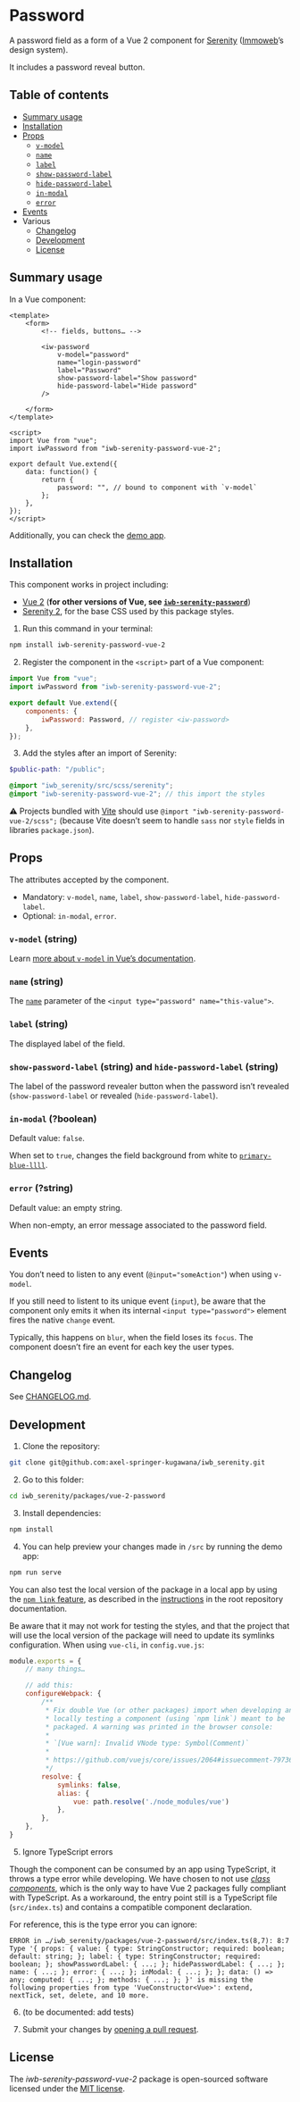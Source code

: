 # Password

A password field as a form of a Vue 2 component for [Serenity](https://github.com/axel-springer-kugawana/iwb_serenity) ([Immoweb](https://immoweb.be)’s design system).

It includes a password reveal button.

## Table of contents

- [Summary usage](#summary-usage)
- [Installation](#installation)
- [Props](#props)
	- [`v-model`](#v-model-string)
	- [`name`](#name-string)
	- [`label`](#label-string)
	- [`show-password-label`](#show-password-label-string-and-hide-password-label-string)
	- [`hide-password-label`](#show-password-label-string-and-hide-password-label-string)
	- [`in-modal`](#in-modal-boolean)
	- [`error`](#error-string)
- [Events](#events)
- Various
	- [Changelog](#changelog)
	- [Development](#development)
	- [License](#license)

## Summary usage

In a Vue component:

```vue
<template>
    <form>
        <!-- fields, buttons… -->

        <iw-password
            v-model="password"
            name="login-password"
            label="Password"
            show-password-label="Show password"
            hide-password-label="Hide password"
        />

    </form>
</template>

<script>
import Vue from "vue";
import iwPassword from "iwb-serenity-password-vue-2";

export default Vue.extend({
    data: function() {
        return {
            password: "", // bound to component with `v-model`
        };
    },
});
</script>
```

Additionally, you can check the [demo app](src/App.vue).

## Installation

This component works in project including:

- [Vue 2](https://vuejs.org/v2/guide) (**for other versions of Vue, see [`iwb-serenity-password`](https://github.com/axel-springer-kugawana/iwb_serenity/packages/vue-password)**)
- [Serenity 2](https://github.com/axel-springer-kugawana/iwb_serenity/tree/b1925e087647ff8b95ce548fe77c5957dedfafa4), for the base CSS used by this package styles.

1. Run this command in your terminal:

```sh
npm install iwb-serenity-password-vue-2
```

2. Register the component in the `<script>` part of a Vue component:

```js
import Vue from "vue";
import iwPassword from "iwb-serenity-password-vue-2";

export default Vue.extend({
    components: {
        iwPassword: Password, // register <iw-password>
    },
});
```

3. Add the styles after an import of Serenity:

```scss
$public-path: "/public";

@import "iwb_serenity/src/scss/serenity";
@import "iwb-serenity-password-vue-2"; // this import the styles
```

⚠️ Projects bundled with [Vite](https://vitejs.dev) should use `@import "iwb-serenity-password-vue-2/scss";` (because Vite doesn’t seem to handle `sass` nor `style` fields in libraries `package.json`).

## Props

The attributes accepted by the component.

- Mandatory: `v-model`, `name`, `label`, `show-password-label`, `hide-password-label`.
- Optional: `in-modal`, `error`.

### `v-model` (string)

Learn [more about `v-model` in Vue’s documentation](https://vuejs.org/v2/guide/components.html#Using-v-model-on-Components).

### `name` (string)

The [`name`](https://developer.mozilla.org/en-US/docs/Web/HTML/Element/Input#attr-name) parameter of the `<input type="password" name="this-value">`.

### `label` (string)

The displayed label of the field.

### `show-password-label` (string) and `hide-password-label` (string)

The label of the password revealer button when the password isn’t revealed (`show-password-label` or revealed (`hide-password-label`).


### `in-modal` (?boolean)

Default value: `false`.

When set to `true`, changes the field background from white to [`primary-blue-llll`](https://github.com/axel-springer-kugawana/iwb_serenity/blob/ce117a3091f92193011d93679e5e0e69d0656130/src/scss/utils/_variables.scss#L31).

### `error` (?string)

Default value: an empty string.

When non-empty, an error message associated to the password field.

## Events

You don’t need to listen to any event (`@input="someAction"`) when using `v-model`.

If you still need to listent to its unique event (`input`), be aware that the component only emits it when its internal `<input type="password">` element fires the native `change` event.

Typically, this happens on `blur`, when the field loses its `focus`. The component doesn’t fire an event for each key the user types.

## Changelog

See [CHANGELOG.md](CHANGELOG.md).

## Development

1. Clone the repository:

```sh
git clone git@github.com:axel-springer-kugawana/iwb_serenity.git
```

2. Go to this folder:

```sh
cd iwb_serenity/packages/vue-2-password
```

3. Install dependencies:

```sh
npm install
```

4. You can help preview your changes made in `/src`  by running the demo app:

```sh
npm run serve
```

You can also test the local version of the package in a local app by using the [`npm link` feature](https://docs.npmjs.com/cli/v8/commands/npm-link), as described in the [instructions](https://github.com/axel-springer-kugawana/iwb_serenity#test-serenity-in-your-website-whitout-release) in the root repository documentation.

Be aware that it may not work for testing the styles, and that the project that will use the local version of the package will need to update its symlinks configuration. When using `vue-cli`, in `config.vue.js`:

```js
module.exports = {
    // many things…

    // add this:
    configureWebpack: {
        /**
         * Fix double Vue (or other packages) import when developing and
         * locally testing a component (using `npm link`) meant to be
         * packaged. A warning was printed in the browser console:
         *
         * `[Vue warn]: Invalid VNode type: Symbol(Comment)`
         *
         * https://github.com/vuejs/core/issues/2064#issuecomment-797365133
         */
        resolve: {
            symlinks: false,
            alias: {
                vue: path.resolve('./node_modules/vue')
            },
        },
    },
}
```

5. Ignore TypeScript errors

Though the component can be consumed by an app using TypeScript, it throws a type error while developing. We have chosen to not use [_class components_](https://class-component.vuejs.org/), which is the only way to have Vue 2 packages fully compliant with TypeScript. As a workaround, the entry point still is a TypeScript file (`src/index.ts`) and contains a compatible component declaration.

For reference, this is the type error you can ignore:

`ERROR in …/iwb_serenity/packages/vue-2-password/src/index.ts(8,7):
8:7 Type '{ props: { value: { type: StringConstructor; required: boolean; default: string; }; label: { type: StringConstructor; required: boolean; }; showPasswordLabel: { ...; }; hidePasswordLabel: { ...; }; name: { ...; }; error: { ...; }; inModal: { ...; }; }; data: () => any; computed: { ...; }; methods: { ...; }; }' is missing the following properties from type 'VueConstructor<Vue>': extend, nextTick, set, delete, and 10 more.`

6. (to be documented: add tests)

7. Submit your changes by [opening a pull request](https://github.com/axel-springer-kugawana/iwb_serenity/pulls).

## License

The _iwb-serenity-password-vue-2_ package is open-sourced software licensed under the [MIT license](LICENSE).
